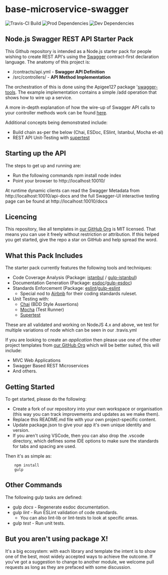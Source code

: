 # base-microservice-swagger
![Travis-CI Build](https://travis-ci.org/node-templates/base-microservice-swagger.svg?branch=master)
![Prod Dependencies](https://david-dm.org/node-templates/base-microservice-swaggerstatus.svg)
![Dev Dependencies](https://david-dm.org/node-templates/base-microservice-swagger/dev-status.svg)

## Node.js Swagger REST API Starter Pack
This Github repository is intended as a Node.js starter pack for people wishing to create REST
API's using the [Swagger](http://swagger.io) contract-first declaration language. The anatomy 
of this project is:

* /contracts/api.yml - __Swagger API Definition__
* /src/controllers/  - __API Method Implementation__

The orchestration of this is done using the Apigee127 package '[swagger-tools](https://github.com/apigee-127/swagger-tools).
The example implementation contains a simple /add operation that shows how to wire up
a service. 

A more in-depth explanation of how the wire-up of Swagger API calls to your controller methods work
can be found [here](https://github.com/apigee-127/swagger-tools/blob/master/docs/QuickStart.md).

Additional concepts being demonstrated include:

* Build chain as-per the below (Chai, ESDoc, ESlint, Istanbul, Mocha et-al)
* REST API Unit-Testing with [supertest](https://npmjs.org/package/supertest)

## Starting up the API
The steps to get up and running are:

* Run the following commands
    npm install
    node index
* Point your browser to http://localhost:10010/
    
At runtime dynamic clients can read the Swagger Metadata from http://localhost:10010/api-docs and
the full Swagger-UI interactive testing page can be found at http://localhost:10010/docs

## Licencing
This repository, like all templates in [our GitHub Org](https://github.com/node-templates) is
MIT licensed. That means you can use it freely without restriction or attribution. If this
helped you get started, give the repo a star on GitHub and help spread the word.

## What this Pack Includes
The starter pack currently features the following tools and techniques:

- Code Coverage Analysis (Package: [istanbul](https://github.com/gotwarlost/istanbul) / [gulp-istanbul](https://github.com/SBoudrias/gulp-istanbul))
- Documentation Generation (Package: [esdoc](https://github.com/esdoc/esdoc)/[gulp-esdoc](https://github.com/nanopx/gulp-esdoc))
- Standards Enforcement (Package: [eslint](https://github.com/eslint/eslint)/[gulp-eslint](https://github.com/adametry/gulp-eslint)
    - Special nod to [Airbnb](https://github.com/airbnb/javascript/) for their coding standards ruleset.
- Unit Testing with:
    - [Chai](https://github.com/chaijs/chai) (BDD Style Assertions)
    - [Mocha](https://github.com/mochajs/mocha) (Test Runner)
    - [Supertest](https://npmjs.org/package/supertest)

These are all validated and working on NodeJS 4.x and above, we test for multiple
variations of node which can be seen in our .travis.yml

If you are looking to create an _application_ then please use one of the
other project templates from [our GitHub Org](https://github.com/node-templates)
which will be better suited, this will include:

- MVC Web Applications
- Swagger Based REST Microservices
- And others.

## Getting Started
To get started, please do the following:

* Create a fork of our repository into your own workspace or organisation 
    (this way you can track improvements and updates as we make them).
* Replace this README.md file with your own project-specific content.
* Update package.json to give your app it's own unique identity and version.
* If you aren't using VSCode, then you can also drop the .vscode directory, 
which defines some IDE options to make sure the standards for tabs and spacing
are used.

Then it's as simple as:

        npm install
        gulp

## Other Commands
The following gulp tasks are defined:

* gulp *docs* - Regenerate esdoc documentation.
* gulp *lint* - Run ESLint validation of code standards. 
    - You can also lint-lib or lint-tests to look at specific areas.
* gulp *test* - Run unit tests.

## But you aren't using package X!
It's a big ecosystem: with each library and template the intent is to show one
of the best, most widely accepted ways to achieve the outcome. If you've got a
suggestion to change to another module, we welcome pull requests as long as they
are prefaced with some discussion. 
